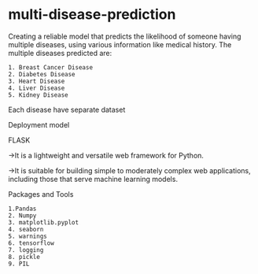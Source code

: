 # multi-disease-prediction
Creating a reliable model that predicts the likelihood of someone
having multiple diseases, using various information like medical
history.
The multiple diseases predicted are:

    1. Breast Cancer Disease
    2. Diabetes Disease
    3. Heart Disease
    4. Liver Disease
    5. Kidney Disease
Each disease have separate dataset

Deployment model

FLASK

->It is a lightweight and versatile web framework for Python.

->It is suitable for building simple to moderately complex web
    applications, including those that serve machine learning
    models.
    
Packages and Tools

    1.Pandas 
    2. Numpy 
    3. matplotlib.pyplot 
    4. seaborn
    5. warnings
    6. tensorflow
    7. logging
    8. pickle
    9. PIL
